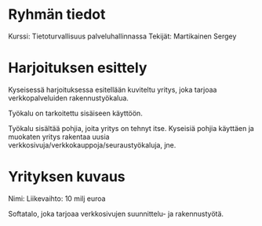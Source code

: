 # Ryhmän tiedot
Kurssi: Tietoturvallisuus palveluhallinnassa
Tekijät: Martikainen Sergey

# Harjoituksen esittely

Kyseisessä harjoituksessa esitellään kuviteltu yritys, joka tarjoaa verkkopalveluiden rakennustyökalua. 

Työkalu on tarkoitettu sisäiseen käyttöön. 

Työkalu sisältää pohjia, joita yritys on tehnyt itse. Kyseisiä pohjia käyttäen ja muokaten yritys rakentaa uusia verkkosivuja/verkkokauppoja/seuraustyökaluja, jne.


 # Yrityksen kuvaus

Nimi: 
Liikevaihto: 10 milj euroa

Softatalo, joka tarjoaa verkkosivujen suunnittelu- ja rakennustyötä.



   